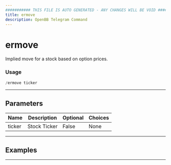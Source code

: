 ```yaml
---
########### THIS FILE IS AUTO GENERATED - ANY CHANGES WILL BE VOID ###########
title: ermove
description: OpenBB Telegram Command
---
```


# ermove

Implied move for a stock based on option prices.

### Usage

```python wordwrap
/ermove ticker
```

---

## Parameters

| Name | Description | Optional | Choices |
| ---- | ----------- | -------- | ------- |
| ticker | Stock Ticker | False | None |


---

## Examples


---
